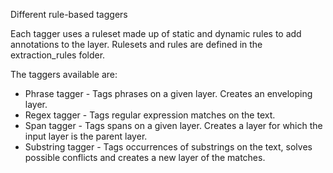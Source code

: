 Different rule-based taggers

Each tagger uses a ruleset made up of static and dynamic rules to add annotations to the layer.
Rulesets and rules are defined in the extraction_rules folder.

The taggers available are:
* Phrase tagger - Tags phrases on a given layer. Creates an enveloping layer.
* Regex tagger - Tags regular expression matches on the text.
* Span tagger - Tags spans on a given layer. Creates a layer for which the input layer is the parent layer.
* Substring tagger - Tags occurrences of substrings on the text, solves possible conflicts and creates a new layer of the matches.